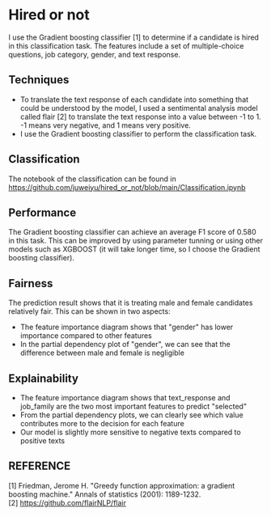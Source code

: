 # Hired or not

I use the Gradient boosting classifier [1] to determine if a candidate is hired in this classification task. The features include a set of multiple-choice questions, job category, gender, and text response. 

## Techniques
* To translate the text response of each candidate into something that could be understood by the model, I used a sentimental analysis model called flair [2] to translate the text response into a value between -1 to 1. -1 means very negative, and 1 means very positive. 
* I use the Gradient boosting classifier to perform the classification task. 

## Classification
The notebook of the classification can be found in
https://github.com/juweiyu/hired_or_not/blob/main/Classification.ipynb


## Performance
The Gradient boosting classifier can achieve an average F1 score of 0.580 in this task. This can be improved by using parameter tunning or using other models such as XGBOOST (it will take longer time, so I choose the Gradient boosting classifier).

## Fairness
The prediction result shows that it is treating male and female candidates relatively fair. This can be shown in two aspects:

* The feature importance diagram shows that "gender" has lower importance compared to other features
* In the partial dependency plot of "gender", we can see that the difference between male and female is negligible

## Explainability
* The feature importance diagram shows that text_response and job_family are the two most important features to predict "selected"
* From the partial dependency plots, we can clearly see which value contributes more to the decision for each feature
* Our model is slightly more sensitive to negative texts compared to positive texts

## REFERENCE

[1] Friedman, Jerome H. "Greedy function approximation: a gradient boosting machine." Annals of statistics (2001): 1189-1232.  
[2] https://github.com/flairNLP/flair
